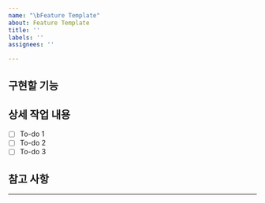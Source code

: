 ```yaml
---
name: "\bFeature Template"
about: Feature Template
title: ''
labels: ''
assignees: ''

---
```


## 구현할 기능

## 상세 작업 내용

- [ ] To-do 1
- [ ] To-do 2
- [ ] To-do 3

## 참고 사항

---
